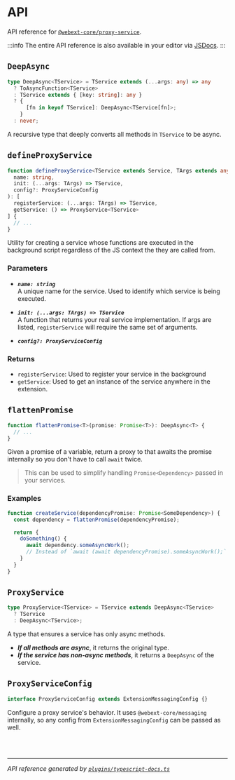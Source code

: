 <!-- GENERATED FILE, DO NOT EDIT -->

# API

API reference for [`@webext-core/proxy-service`](/guide/proxy-service/).

:::info
The entire API reference is also available in your editor via [JSDocs](https://jsdoc.app/).
:::

## `DeepAsync`

```ts
type DeepAsync<TService> = TService extends (...args: any) => any
  ? ToAsyncFunction<TService>
  : TService extends { [key: string]: any }
  ? {
      [fn in keyof TService]: DeepAsync<TService[fn]>;
    }
  : never;
```

A recursive type that deeply converts all methods in `TService` to be async.

## `defineProxyService`

```ts
function defineProxyService<TService extends Service, TArgs extends any[]>(
  name: string,
  init: (...args: TArgs) => TService,
  config?: ProxyServiceConfig
): [
  registerService: (...args: TArgs) => TService,
  getService: () => ProxyService<TService>
] {
  // ...
}
```

Utility for creating a service whose functions are executed in the background script regardless
of the JS context the they are called from.

### Parameters

- ***`name: string`***<br/>A unique name for the service. Used to identify which service is being executed.

- ***`init: (...args: TArgs) => TService`***<br/>A function that returns your real service implementation. If args are listed,
`registerService` will require the same set of arguments.

- ***`config?: ProxyServiceConfig`***

### Returns 

- `registerService`: Used to register your service in the background
- `getService`: Used to get an instance of the service anywhere in the extension.

## `flattenPromise`

```ts
function flattenPromise<T>(promise: Promise<T>): DeepAsync<T> {
  // ...
}
```

Given a promise of a variable, return a proxy to that awaits the promise internally so you don't
have to call `await` twice.

> This can be used to simplify handling `Promise<Dependency>` passed in your services.

### Examples

```ts
function createService(dependencyPromise: Promise<SomeDependency>) {
  const dependency = flattenPromise(dependencyPromise);

  return {
    doSomething() {
      await dependency.someAsyncWork();
      // Instead of `await (await dependencyPromise).someAsyncWork();`
    }
  }
}
```

## `ProxyService`

```ts
type ProxyService<TService> = TService extends DeepAsync<TService>
  ? TService
  : DeepAsync<TService>;
```

A type that ensures a service has only async methods.
- ***If all methods are async***, it returns the original type.
- ***If the service has non-async methods***, it returns a `DeepAsync` of the service.

## `ProxyServiceConfig`

```ts
interface ProxyServiceConfig extends ExtensionMessagingConfig {}
```

Configure a proxy service's behavior. It uses `@webext-core/messaging` internally, so any
config from `ExtensionMessagingConfig` can be passed as well.

<br/><br/>

---

_API reference generated by [`plugins/typescript-docs.ts`](https://github.com/aklinker1/webext-core/blob/main/docs/.vitepress/plugins/typescript-docs.ts)_